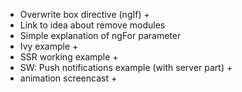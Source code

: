 - Overwrite box directive (ngIf) +
- Link to idea about remove modules
- Simple explanation of ngFor parameter
- Ivy example +
- SSR working example +
- SW: Push notifications example (with server part) +
- animation screencast +